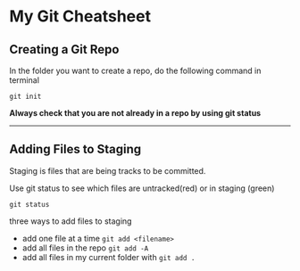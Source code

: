 # My Git Cheatsheet

## Creating a Git Repo

In the folder you want to create a repo, do the following command in terminal

```
git init
```

**Always check that you are not already in a repo by using git status**

---

## Adding Files to Staging

Staging is files that are being tracks to be committed.

Use git status to see which files are untracked(red) or in staging (green)

```
git status
```

three ways to add files to staging

- add one file at a time `git add <filename>`
- add all files in the repo `git add -A`
- add all files in my current folder with `git add .`
